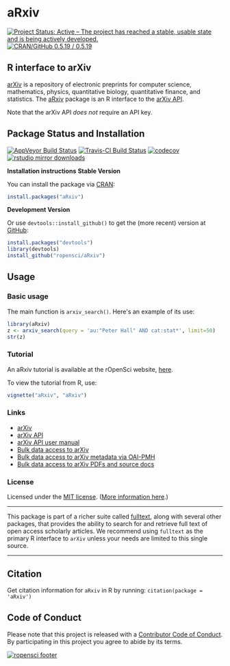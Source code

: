 # aRxiv

[![Project Status: Active – The project has reached a stable, usable state and is being actively developed.](http://www.repostatus.org/badges/latest/active.svg)](http://www.repostatus.org/#active)
[![CRAN/GitHub 0.5.19 / 0.5.19](https://img.shields.io/badge/CRAN/GitHub-0.5.19%20/%200.5.19-blue.svg)](https://cran.r-project.org/package=aRxiv)

## R interface to arXiv

[arXiv](https://arxiv.org) is a repository of electronic preprints for
computer science, mathematics, physics, quantitative biology,
quantitative finance, and statistics. The
[aRxiv](https://github.com/ropensci/aRxiv) package is an R interface to
the [arXiv API](https://arxiv.org/help/api/index).

Note that the arXiv API _does not_ require an API key.


## Package Status and Installation

[![AppVeyor Build Status](https://ci.appveyor.com/api/projects/status/github/ropensci/aRxiv?branch=master&svg=true)](https://ci.appveyor.com/project/ropensci/aRxiv)
[![Travis-CI Build Status](https://travis-ci.org/ropensci/aRxiv.svg?branch=master)](https://travis-ci.org/)
[![codecov](https://codecov.io/gh/ropensci/aRxiv/branch/master/graph/badge.svg)](https://codecov.io/gh/ropensci/aRxiv)
[![rstudio mirror downloads](http://cranlogs.r-pkg.org/badges/aRxiv?color=blue)](https://github.com/metacran/cranlogs.app)

__Installation instructions__
__Stable Version__

You can install the package via [CRAN](https://cran.r-project.org):

```r
install.packages("aRxiv")
```

__Development Version__

Or use `devtools::install_github()` to get the (more recent) version
at [GitHub](https://github.com/rOpenSci/aRxiv):

```r
install.packages("devtools")
library(devtools)
install_github("ropensci/aRxiv")
```

## Usage
### Basic usage

The main function is `arxiv_search()`. Here's an example of its use:

```r
library(aRxiv)
z <- arxiv_search(query = 'au:"Peter Hall" AND cat:stat*', limit=50)
str(z)
```


### Tutorial

An aRxiv tutorial is available at the rOpenSci website, [here](https://ropensci.org/tutorials/arxiv_tutorial.html).

To view the tutorial from R, use:

```r
vignette("aRxiv", "aRxiv")
```


### Links

* [arXiv](https://arxiv.org)
* [arXiv API](https://arxiv.org/help/api/index)
* [arXiv API user manual](https://arxiv.org/help/api/user-manual)
* [Bulk data access to arXiv](https://arxiv.org/help/bulk_data)
* [Bulk data access to arXiv metadata via OAI-PMH](https://arxiv.org/help/oa/index)
* [Bulk data access to arXiv PDFs and source docs](https://arxiv.org/help/bulk_data_s3)


### License

Licensed under the [MIT license](https://cran.r-project.org/web/licenses/MIT). ([More information here](https://en.wikipedia.org/wiki/MIT_License).)

---

This package is part of a richer suite called [fulltext](https://github.com/ropensci/fulltext), along with several other packages, that provides the ability to search for and retrieve full text of open access scholarly articles. We recommend using `fulltext` as the primary R interface to `arXiv` unless your needs are limited to this single source.

---

## Citation

Get citation information for `aRxiv` in R by running: `citation(package = 'aRxiv')`

## Code of Conduct

Please note that this project is released with a [Contributor Code of Conduct](https://github.com/ropensci/aRxiv/blob/master/CONDUCT.md).
By participating in this project you agree to abide by its terms.



[![ropensci footer](https://ropensci.org/public_images/github_footer.png)](https://ropensci.org)
